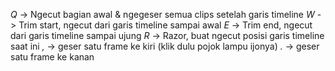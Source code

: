 *Q* -> Ngecut bagian awal & ngegeser semua clips setelah garis timeline
*W* -> Trim start, ngecut dari garis timeline sampai awal
*E* -> Trim end, ngecut dari garis timeline sampai ujung
*R* -> Razor, buat ngecut posisi garis timeline saat ini
*,* -> geser satu frame ke kiri (klik dulu pojok lampu ijonya)
*.* -> geser satu frame ke kanan